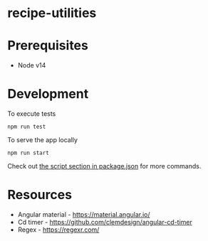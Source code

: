 # recipe-utilities

# Prerequisites

* Node v14

# Development

To execute tests
```
npm run test
```

To serve the app locally 
```
npm run start
```

Check out [the script section in package.json](./package.json#L4) for more commands.

# Resources
* Angular material - https://material.angular.io/
* Cd timer - https://github.com/clemdesign/angular-cd-timer
* Regex - https://regexr.com/
